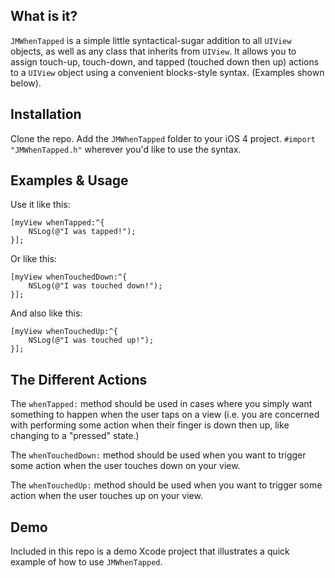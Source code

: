 ## What is it?

`JMWhenTapped` is a simple little syntactical-sugar addition to all `UIView` objects, as well as any class that inherits from `UIView`. It allows you to assign touch-up, touch-down, and tapped (touched down then up) actions to a `UIView` object using a convenient blocks-style syntax. (Examples shown below).

## Installation

Clone the repo. Add the `JMWhenTapped` folder to your iOS 4 project. `#import "JMWhenTapped.h"` wherever you'd like to use the syntax.

## Examples & Usage

Use it like this:
	
	[myView whenTapped:^{
		NSLog(@"I was tapped!");
	}];
	
Or like this:

	[myView whenTouchedDown:^{
		NSLog(@"I was touched down!");
	}];
	
And also like this:

	[myView whenTouchedUp:^{
		NSLog(@"I was touched up!");		
	}];

## The Different Actions

The `whenTapped:` method should be used in cases where you simply want something to happen when the user taps on a view (i.e. you are concerned with performing some action when their finger is down then up, like changing to a "pressed" state.)

The `whenTouchedDown:` method should be used when you want to trigger some action when the user touches down on your view.

The `whenTouchedUp:` method should be used when you want to trigger some action when the user touches up on your view.

## Demo

Included in this repo is a demo Xcode project that illustrates a quick example of how to use `JMWhenTapped`.
